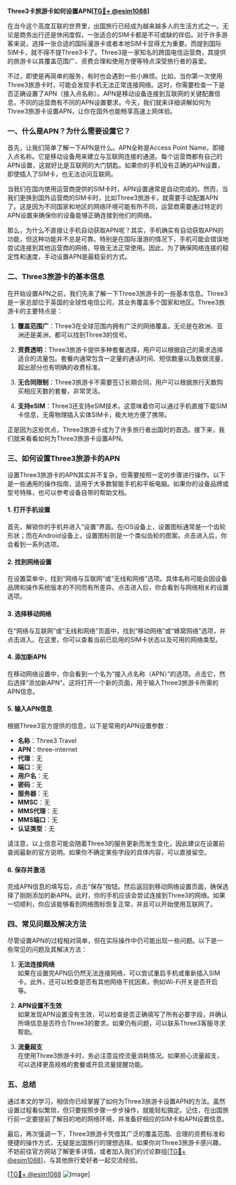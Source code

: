 **Three3卡旅游卡如何设置APN[[TG💪+ @esim1088](https://t.me/s/esim1088)]**

在当今这个高度互联的世界里，出国旅行已经成为越来越多人的生活方式之一。无论是商务出行还是休闲度假，一张适合的SIM卡都是不可或缺的伴侣。对于许多游客来说，选择一张合适的国际漫游卡或者本地SIM卡显得尤为重要。而提到国际SIM卡，就不得不提Three3卡了。Three3是一家知名的跨国电信运营商，其提供的旅游卡以其覆盖范围广、资费合理和使用方便等特点深受旅行者的喜爱。

不过，即使是再简单的服务，有时也会遇到一些小麻烦。比如，当你第一次使用Three3旅游卡时，可能会发现手机无法正常连接网络。这时，你需要检查一下是否正确设置了APN（接入点名称）。APN是移动设备连接到互联网的关键配置信息，不同的运营商有不同的APN设置要求。今天，我们就来详细讲解如何为Three3旅游卡设置APN，让你在国外也能畅享高速上网体验。

### **一、什么是APN？为什么需要设置它？**

首先，让我们简单了解一下APN是什么。APN全称是Access Point Name，即接入点名称。它是移动设备用来建立与互联网连接的通道。每个运营商都有自己的APN设置，这就好比是互联网的大门钥匙。如果你的手机没有正确的APN设置，即使插入了SIM卡，也无法访问互联网。

当我们在国内使用运营商提供的SIM卡时，APN设置通常是自动完成的。然而，当我们更换到国外运营商的SIM卡时，比如Three3旅游卡，就需要手动配置APN了。这是因为不同国家和地区的网络环境可能有所不同，运营商需要通过特定的APN设置来确保你的设备能够正确连接到他们的网络。

那么，为什么不直接让手机自动获取APN呢？其实，手机确实有自动获取APN的功能，但这种功能并不总是可靠。特别是在国际漫游的情况下，手机可能会错误地尝试连接到其他运营商的网络，导致无法正常使用。因此，为了确保网络连接的稳定性和速度，手动设置APN是最稳妥的方式。

### **二、Three3旅游卡的基本信息**

在开始设置APN之前，我们先来了解一下Three3旅游卡的一些基本信息。Three3是一家总部位于英国的全球性电信公司，其业务覆盖多个国家和地区。Three3旅游卡的主要特点是：

1. **覆盖范围广**：Three3在全球范围内拥有广泛的网络覆盖，无论是在欧洲、亚洲还是美洲，都可以找到Three3的信号。
   
2. **资费透明**：Three3旅游卡提供多种套餐选择，用户可以根据自己的需求选择适合的流量包。套餐内通常包含一定量的通话时间、短信数量以及数据流量，超出部分也有明确的收费标准。

3. **无合同限制**：Three3旅游卡不需要签订长期合同，用户可以根据旅行天数购买相应天数的套餐，非常灵活。

4. **支持eSIM**：Three3还支持eSIM技术，这意味着你可以通过手机直接下载SIM卡信息，无需物理插入实体SIM卡，极大地方便了携带。

正是因为这些优点，Three3旅游卡成为了许多旅行者出国时的首选。接下来，我们就来看看如何为Three3旅游卡设置APN。

### **三、如何设置Three3旅游卡的APN**

设置Three3旅游卡的APN其实并不复杂，但需要按照一定的步骤进行操作。以下是一些通用的操作指南，适用于大多数智能手机和平板电脑。如果你的设备品牌或型号特殊，也可以参考设备自带的帮助文档。

#### **1. 打开手机设置**

首先，解锁你的手机并进入“设置”界面。在iOS设备上，设置图标通常是一个齿轮形状；而在Android设备上，设置图标则是一个类似齿轮的图案。点击进入后，你会看到一系列选项。

#### **2. 找到网络设置**

在设置菜单中，找到“网络与互联网”或“无线和网络”选项。具体名称可能会因设备品牌和操作系统版本的不同而有所差异。点击进入后，你会看到与网络相关的设置选项。

#### **3. 选择移动网络**

在“网络与互联网”或“无线和网络”页面中，找到“移动网络”或“蜂窝网络”选项，并点击进入。在这里，你可以查看当前已启用的SIM卡状态以及可用的网络类型。

#### **4. 添加新APN**

在移动网络设置中，你会看到一个名为“接入点名称（APN）”的选项。点击它，然后选择“添加新APN”。这将打开一个新的页面，用于输入Three3旅游卡所需的APN信息。

#### **5. 输入APN信息**

根据Three3官方提供的信息，以下是常用的APN设置参数：

- **名称**：Three3 Travel
- **APN**：three-internet
- **代理**：无
- **端口**：无
- **用户名**：无
- **密码**：无
- **服务器**：无
- **MMSC**：无
- **MMS代理**：无
- **MMS端口**：无
- **认证类型**：无

请注意，以上信息可能会随着Three3的服务更新而发生变化，因此建议在设置前查阅最新的官方说明。如果你不确定某些字段的具体内容，可以直接留空。

#### **6. 保存并激活**

完成APN信息的填写后，点击“保存”按钮。然后返回到移动网络设置页面，确保选择了刚刚添加的新APN。此时，你的手机应该会尝试连接到Three3的网络。如果一切顺利，你应该能够看到网络图标恢复正常，并且可以开始使用互联网了。

### **四、常见问题及解决方法**

尽管设置APN的过程相对简单，但在实际操作中仍可能出现一些问题。以下是一些常见的问题及其解决方法：

1. **无法连接网络**  
   如果在设置完APN后仍然无法连接网络，可以尝试重启手机或重新插入SIM卡。此外，还可以检查是否有其他网络干扰因素，例如Wi-Fi开关是否开启等。

2. **APN设置不生效**  
   如果发现APN设置没有生效，可以检查是否正确填写了所有必要字段，并确认所填信息是否符合Three3的要求。如果仍有问题，可以联系Three3客服寻求帮助。

3. **流量超支**  
   在使用Three3旅游卡时，务必注意监控流量消耗情况。如果担心流量超支，可以选择更高规格的套餐或开启流量提醒功能。

### **五、总结**

通过本文的学习，相信你已经掌握了如何为Three3旅游卡设置APN的方法。虽然设置过程看似繁琐，但只要按照步骤一步步操作，就能轻松搞定。记住，在出国旅行前一定要提前了解目的地的网络环境，并准备好相应的SIM卡和APN设置信息。

最后，再次强调一下，Three3旅游卡凭借其广泛的覆盖范围、合理的资费标准和便捷的操作方式，无疑是出国旅行的理想选择。如果你对Three3旅游卡感兴趣，不妨前往官方网站了解更多详情，或者加入我们的讨论群组[[TG💪+ @esim1088](https://t.me/s/esim1088)]，与其他旅行爱好者一起交流经验。

[[TG💪+ @esim1088](https://t.me/s/esim1088) ![Image](https://i.postimg.cc/4NQfJmqS/Snipaste-2025-05-13-00-14-12.png)]